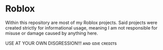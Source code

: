 # Roblox
Within this repository are most of my Roblox projects. Said projects were created strictly for informational usage, meaning I am not responsible for misuse or damage caused by anything here.

USE AT YOUR OWN DISGRESSION!!!
ᴀɴᴅ ɢɪᴠᴇ ᴄʀᴇᴅɪᴛs
